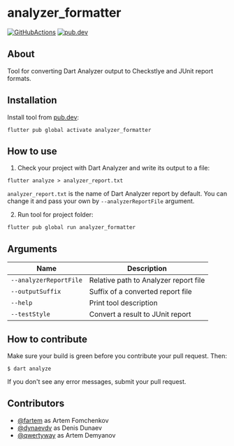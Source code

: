 # analyzer_formatter

[![GitHubActions](https://github.com/WhisperArts/analyzer-formatter/workflows/Build/badge.svg)](https://github.com/WhisperArts/analyzer-formatter/actions?query=workflow%3ABuild)
[![pub.dev](https://img.shields.io/pub/v/analyzer_formatter.svg)](https://pub.dartlang.org/packages/analyzer_formatter)

## About

Tool for converting Dart Analyzer output to Checkstlye and JUnit report formats.

## Installation

Install tool from [pub.dev](https://pub.dev):

```shell
flutter pub global activate analyzer_formatter
```

## How to use

1. Check your project with Dart Analyzer and write its output to a file:

```shell
flutter analyze > analyzer_report.txt
```

`analyzer_report.txt` is the name of Dart Analyzer report by default. You can change it and pass your own by `--analyzerReportFile` argument.

2. Run tool for project folder:

```shell
flutter pub global run analyzer_formatter
```

## Arguments

| Name | Description |
| --- | --- |
| `--analyzerReportFile` | Relative path to Analyzer report file |
| `--outputSuffix` | Suffix of a converted report file |
| `--help` | Print tool description |
| `--testStyle` | Convert a result to JUnit report |

## How to contribute

Make sure your build is green before you contribute your pull request. Then:

```shell
$ dart analyze
```

If you don't see any error messages, submit your pull request.

## Contributors

- [@fartem](https://github.com/fartem) as Artem Fomchenkov
- [@dynaevdv](https://github.com/dynaevdv) as Denis Dunaev
- [@qwertyway](https://github.com/qwertyway) as Artem Demyanov

